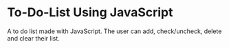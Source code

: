 # To-Do-List Using JavaScript
A to do list made with JavaScript. The user can add, check/uncheck, delete and clear their list. 
